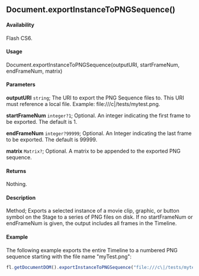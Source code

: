 ## Document.exportInstanceToPNGSequence()

#### Availability

Flash CS6.

#### Usage

Document.exportInstanceToPNGSequence(outputURI, startFrameNum, endFrameNum, matrix)

#### Parameters

**outputURI** `string`; The URI to export the PNG Sequence files to. This URI must reference a local file. Example: file:///c\|/tests/mytest.png.

**startFrameNum** `integer?1`; Optional. An integer indicating the first frame to be exported. The default is 1.

**endFrameNum** `integer?99999`; Optional. An Integer indicating the last frame to be exported. The default is 99999.

**matrix** `Matrix?`; Optional. A matrix to be appended to the exported PNG sequence.

#### Returns

Nothing.

#### Description

Method; Exports a selected instance of a movie clip, graphic, or button symbol on the Stage to a series of PNG files on disk. If no startFrameNum or endFrameNum is given, the output includes all frames in the Timeline.

#### Example

The following example exports the entire Timeline to a numbered PNG sequence starting with the file name "myTest.png":

```javascript
fl.getDocumentDOM().exportInstanceToPNGSequence("file:///c\|/tests/mytest.png");
```
